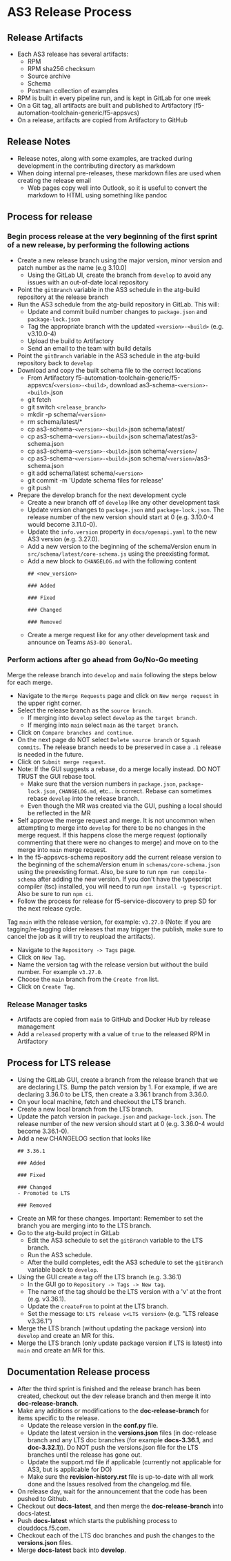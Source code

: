 # AS3 Release Process

## Release Artifacts
* Each AS3 release has several artifacts:
  * RPM
  * RPM sha256 checksum
  * Source archive
  * Schema
  * Postman collection of examples
* RPM is built in every pipeline run, and is kept in GitLab for one week
* On a Git tag, all artifacts are built and published to Artifactory (f5-automation-toolchain-generic/f5-appsvcs)
* On a release, artifacts are copied from Artifactory to GitHub

## Release Notes
* Release notes, along with some examples, are tracked during development in the contributing directory as markdown
* When doing internal pre-releases, these markdown files are used when creating the release email
  * Web pages copy well into Outlook, so it is useful to convert the markdown to HTML using something like pandoc

## Process for release
### Begin process release at the very beginning of the first sprint of a new release, by performing the following actions
* Create a new release branch using the major version, minor version and patch number as the name (e.g 3.10.0)
  * Using the GitLab UI, create the branch from `develop` to avoid any issues with an out-of-date local repository
* Point the `gitBranch` variable in the AS3 schedule in the atg-build repository at the release branch
* Run the AS3 schedule from the atg-build repository in GitLab. This will:
  * Update and commit build number changes to `package.json` and `package-lock.json`
  * Tag the appropriate branch with the updated `<version>-<build>` (e.g. v3.10.0-4)
  * Upload the build to Artifactory
  * Send an email to the team with build details
* Point the `gitBranch` variable in the AS3 schedule in the atg-build repository back to `develop`
* Download and copy the built schema file to the correct locations
  * From Artifactory f5-automation-toolchain-generic/f5-appsvcs/`<version>-<build>`, download as3-schema-`<version>-<build>`.json
  * git fetch
  * git switch `<release_branch>`
  * mkdir -p schema/`<version>`
  * rm schema/latest/*
  * cp as3-schema-`<version>-<build>`.json schema/latest/
  * cp as3-schema-`<version>-<build>`.json schema/latest/as3-schema.json
  * cp as3-schema-`<version>-<build>`.json schema/`<version>`/
  * cp as3-schema-`<version>-<build>`.json schema/`<version>`/as3-schema.json
  * git add schema/latest schema/`<version>`
  * git commit -m 'Update schema files for release'
  * git push
* Prepare the develop branch for the next development cycle
  * Create a new branch off of `develop` like any other development task
  * Update version changes to `package.json` and `package-lock.json`.  The release number of the new version should start at 0 (e.g. 3.10.0-4 would become 3.11.0-0).
  * Update the `info.version` property in `docs/openapi.yaml` to the new AS3 version (e.g. 3.27.0).
  * Add a new version to the beginning of the schemaVersion enum in `src/schema/latest/core-schema.js` using the preexisting format.
  * Add a new block to `CHANGELOG.md` with the following content
    ```
    ## <new_version>

    ### Added

    ### Fixed

    ### Changed

    ### Removed

    ```
  * Create a merge request like for any other development task and announce on Teams `AS3-DO General`.

### Perform actions after go ahead from Go/No-Go meeting
Merge the release branch into `develop` and `main` following the steps below for each merge.
* Navigate to the `Merge Requests` page and click on `New merge request` in the upper right corner.
* Select the release branch as the `source branch`.
  * If merging into `develop` select `develop` as the `target branch`.
  * If merging into `main` select `main` as the `target branch`.
* Click on `Compare branches and continue`.
* On the next page do NOT select `Delete source branch` or `Squash commits`.  The release branch needs to be preserved in case a `.1` release is needed in the future.
* Click on `Submit merge request`.
* Note: If the GUI suggests a rebase, do a merge locally instead. DO NOT TRUST the GUI rebase tool.
  * Make sure that the version numbers in `package.json`, `package-lock.json`, `CHANGELOG.md`, etc... is correct. Rebase can sometimes rebase `develop` into the release branch.
  * Even though the MR was created via the GUI, pushing a local should be reflected in the MR
* Self approve the merge request and merge. It is not uncommon when attempting to merge into `develop` for there to be no changes in the merge request. If this happens close the merge request (optionally commenting that there were no changes to merge) and move on to the merge into `main` merge request.
* In the f5-appsvcs-schema repository add the current release version to the beginning of the schemaVersion enum in `schemas/core-schema.json` using the preexisting format. Also, be sure to run `npm run compile-schema` after adding the new version. If you don't have the typescript compiler (tsc) installed, you will need to run `npm install -g typescript`. Also be sure to run `npm ci`.
* Follow the process for release for f5-service-discovery to prep SD for the next release cycle.

Tag `main` with the release version, for example: `v3.27.0` (Note: if you are tagging/re-tagging older releases that may trigger the publish, make sure to cancel the job as it will try to reupload the artifacts).
* Navigate to the `Repository -> Tags` page.
* Click on `New Tag`.
* Name the version tag with the release version but without the build number.  For example `v3.27.0`.
* Choose the `main` branch from the `Create from` list.
* Click on `Create Tag`.

### Release Manager tasks
* Artifacts are copied from `main` to GitHub and Docker Hub by release management
* Add a `released` property with a value of `true` to the released RPM in Artifactory

## Process for LTS release
* Using the GitLab GUI, create a branch from the release branch that we are declaring LTS. Bump the patch version by 1. For example, if we are declaring 3.36.0 to be LTS, then create a 3.36.1 branch from 3.36.0.
* On your local machine, fetch and checkout the LTS branch.
* Create a new local branch from the LTS branch.
* Update the patch version in `package.json` and `package-lock.json`.  The release number of the new version should start at 0 (e.g. 3.36.0-4 would become 3.36.1-0).
* Add a new CHANGELOG section that looks like
    ```
    ## 3.36.1

    ### Added

    ### Fixed

    ### Changed
    - Promoted to LTS

    ### Removed

    ```
* Create an MR for these changes. Important: Remember to set the branch you are merging into to the LTS branch.
* Go to the atg-build project in GitLab
  * Edit the AS3 schedule to set the `gitBranch` variable to the LTS branch.
  * Run the AS3 schedule.
  * After the build completes, edit the AS3 schedule to set the `gitBranch` variable back to `develop`.
* Using the GUI create a tag off the LTS branch (e.g. 3.36.1)
  * In the GUI go to `Repository -> Tags -> New tag`.
  * The name of the tag should be the LTS version with a 'v' at the front (e.g. v3.36.1).
  * Update the `createFrom` to point at the LTS branch.
  * Set the message to: `LTS release v<LTS version>` (e.g. "LTS release v3.36.1")
* Merge the LTS branch (without updating the package version) into `develop` and create an MR for this.
* Merge the LTS branch (only update package version if LTS is latest) into `main` and create an MR for this.

## Documentation Release process
* After the third sprint is finished and the release branch has been created, checkout out the dev release branch and then merge it into **doc-release-branch**.
* Make any additions or modifications to the **doc-release-branch** for items specific to the release.
  * Update the release version in the **conf.py** file.
  * Update the latest version in the **versions.json** files (in doc-release branch and any LTS doc branches (for example **docs-3.36.1**, and **doc-3.32.1**)). Do NOT push the versions.json file for the LTS branches until the release has gone out.
  * Update the support.md file if applicable (currently not applicable for AS3, but is applicable for DO)
  * Make sure the **revision-history.rst** file is up-to-date with all work done and the Issues resolved from the changelog.md file.
* On release day, wait for the announcement that the code has been pushed to Github.
* Checkout out **docs-latest**, and then merge the **doc-release-branch** into docs-latest.
* Push **docs-latest** which starts the publishing process to clouddocs.f5.com.
* Checkout each of the LTS doc branches and push the changes to the **versions.json** files.
* Merge **docs-latest** back into **develop**.
